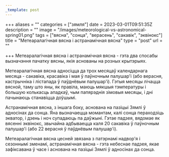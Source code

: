 ```yaml
---
_template: post
---
```




+++
aliases = ""
categories = ["зямля"]
date = 2023-03-01T09:51:35Z
description = ""
image = "/images/meteorological-vs-astronomical-spring01.png"
tags = ["вясна", "сонца", "верасень", "сакавік", "эквінокс"]
title = "Метеаралагічная вясна і астранамічная вясна"
type = "post"
url = ""

+++
Метеаралагічная вясна і астранамічная вясна - гэта два спосабы вызначэння пачатку вясны, якія аснованы на розных крытэрыях.

Метеаралагічная вясна адносіцца да трох месяцаў календарнага месяца - сакавіка, красавіка і мая ў паўночным палушар'і (або верасня, кастрычніка і лістапада ў паўднёвым палушар'і). Гэтыя месяцы лічацца вясной, таму што яны, як правіла, маюць мякшыя тэмпературы і большую колькасць ападкаў, чым папярэднія зімовыя месяцы, і дні пачынаюць станавіцца доўшымі.

Астранамічная вясна, з іншага боку, аснована на пазіцыі Зямлі ў адносінах да сонца. Яна вызначаецца момантам, калі сонца пераходзіць экватор, і дзень і ноч супадаюць па даўжыні. Гэтае падзея, вядомае як вясенні эквінокс, звычайна адбываецца каля 20 сакавіка ў паўночным палушар'і (або 22 верасня ў паўднёвым палушар'і).

Метеаралагічная вясна цесней звязана з патэрнамі надвор'я і сезоннымі зменамі, астранамічная вясна - гэта небеснае падзея, якае зафіксавана ў часе і аснована на пазіцыі Зямлі ў адносінах да сонца. 
